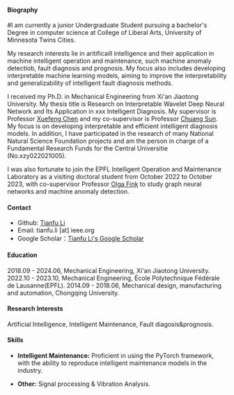 
#### Biography
#I am currently a junior Undergraduate Student pursuing a bachelor's Degree in computer science at College of Liberal Arts, University of Minnesota Twins Cities.

My research interests lie in aritificaill intelligence and their application in machine intelligent operation and maintenance, such machine anomaly detectiob, fault diagnosis and prognosis. My focus also includes developing interpretable machine learning models, aiming to improve the interpretability and generalizability of intelligent fault diagnosis methods.

I received my Ph.D. in Mechanical Engineering from Xi'an Jiaotong University. My thesis title is Research on Interpretable Wavelet Deep Neural Network and Its Application in xxx Intelligent Diagnosis. My supervisor is Professor [Xuefeng Chen](https://scholar.google.com/citations?user=h47O1xYAAAAJ&hl=zh-CN) and my co-supervisor is Professor [Chuang Sun](https://scholar.google.com/citations?user=RpI75ZIAAAAJ&hl=zh-CN). My focus is on developing interpretable and efficient intelligent diagnosis models. In addition, I have participated in the research of many National Natural Science Foundation projects and am the person in charge of a Fundamental Research Funds for the Central Universitie (No.xzy022021005).

I was also fortunate to join the EPFL Intelligent Operation and Maintenance Laboratory as a visiting doctoral student from October 2022 to October 2023, with co-supervisor Professor [Olga Fink](https://scholar.google.com/citations?user=eAcIoUgAAAAJ&hl=zh-CN) to study graph neural networks and machine anomaly detection.

#### Contact
* Github: [Tianfu Li](https://github.com/HazeDT)
* Email: tianfu.li [at] ieee.org
* Google Scholar：[Tianfu Li's Google Scholar](https://scholar.google.com/citations?user=qgy8dygAAAAJ&hl=zh-CN)

#### Education
2018.09 - 2024.06, Mechanical Engineering, Xi'an Jiaotong University.
2022.10 - 2023.10, Mechanical Engineering, École Polytechnique Fédérale de Lausanne(EPFL).
2014.09 - 2018.06, Mechanical design, manufacturing and automation, Chongqing University.

#### Research Interests
Artificial Intelligence, Intelligent Maintenance, Fault diagosis&prognosis.

#### Skills
* **Intelligent Maintenance:** Proficient in using the PyTorch framework, with the ability to reproduce intelligent maintenance models in the industry.

* **Other:** Signal processing & Vibration Analysis.
